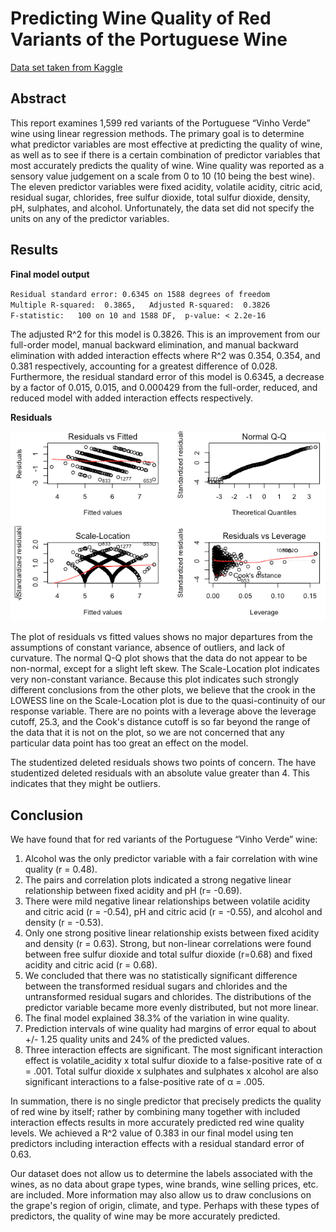 # Predicting Wine Quality of Red Variants of the Portuguese Wine

[Data set taken from Kaggle](https://www.kaggle.com/uciml/red-wine-quality-cortez-et-al-2009)

## Abstract

This report examines 1,599 red variants of the Portuguese “Vinho Verde” wine using linear regression methods. The primary goal is to determine what predictor variables are most effective at predicting the quality of wine, as well as to see if there is a certain combination of predictor variables that most accurately predicts the quality of wine. Wine quality was reported as a sensory value judgement on a scale from 0 to 10 (10 being the best wine). The eleven predictor variables were fixed acidity, volatile acidity, citric acid, residual sugar, chlorides, free sulfur dioxide, total sulfur dioxide, density, pH, sulphates, and alcohol. Unfortunately, the data set did not specify the units on any of the predictor variables. 

## Results

**Final model output**

`Residual standard error: 0.6345 on 1588 degrees of freedom`\
`Multiple R-squared:  0.3865,	Adjusted R-squared:  0.3826`\
`F-statistic:   100 on 10 and 1588 DF,  p-value: < 2.2e-16`

The adjusted R^2 for this model is 0.3826. This is an improvement from our full-order model, manual backward elimination, and manual backward elimination with added interaction effects where R^2 was 0.354, 0.354, and 0.381 respectively, accounting for a greatest difference of 0.028. Furthermore, the residual standard error of this model is  0.6345, a decrease by a factor of 0.015, 0.015, and 0.000429 from the full-order, reduced, and reduced model with added interaction effects respectively. 

**Residuals**

![alt text](https://github.com/khummel01/WineQuality/blob/master/images/residuals.png "Residuals")

The plot of residuals vs fitted values shows no major departures from the assumptions of constant variance, absence of outliers, and lack of curvature. The normal Q-Q plot shows that the data do not appear to be non-normal, except for a slight left skew. The Scale-Location plot indicates very non-constant variance. Because this plot indicates such strongly different conclusions from the other plots, we believe that the crook in the LOWESS line on the Scale-Location plot is due to the quasi-continuity of our response variable. There are no points with a leverage above the leverage cutoff, 25.3, and the Cook's distance cutoff is so far beyond the range of the data that it is not on the plot, so we are not concerned that any particular data point has too great an effect on the model. 

The studentized deleted residuals shows two points of concern. The have studentized deleted residuals with an absolute value greater than 4. This indicates that they might be outliers. 

## Conclusion

We have found that for red variants of the Portuguese “Vinho Verde” wine:

1.	Alcohol was the only predictor variable with a fair correlation with wine quality (r = 0.48). 
2.	The pairs and correlation plots indicated a strong negative linear relationship between fixed acidity and pH (r= -0.69). 
3.	There were mild negative linear relationships between volatile acidity and citric acid (r = -0.54), pH and citric acid (r = -0.55), and alcohol and density (r = -0.53). 
4.	Only one strong positive linear relationship exists between fixed acidity and density (r = 0.63). Strong, but non-linear correlations were found between free sulfur dioxide and total sulfur dioxide (r=0.68) and fixed acidity and citric acid (r = 0.68).
5.	We concluded that there was no statistically significant difference between the transformed residual sugars and chlorides and the untransformed residual sugars and chlorides. The distributions of the predictor variable became more evenly distributed, but not more linear. 
6.	The final model explained 38.3% of the variation in wine quality.
7.	Prediction intervals of wine quality had margins of error equal to about +/- 1.25 quality units and 24% of the predicted values.
8.  Three interaction effects are significant. The most significant interaction effect is volatile_acidity x total sulfur dioxide to a false-positive rate of α = .001. Total sulfur dioxide x sulphates and sulphates x alcohol are also significant interactions to a false-positive rate of α = .005.


In summation, there is no single predictor that precisely predicts the quality of red wine by itself; rather by combining many together with included interaction effects results in more accurately predicted red wine quality levels. We achieved a R^2 value of 0.383 in our final model using ten predictors including interaction effects with a residual standard error of 0.63.

Our dataset does not allow us to determine the labels associated with the wines, as no data about grape types, wine brands, wine selling prices, etc. are included. More information may also allow us to draw conclusions on the grape's region of origin, climate, and type. Perhaps with these types of predictors, the quality of wine may be more accurately predicted. 

